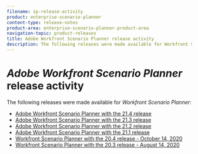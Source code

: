```yaml
---
filename: sp-release-activity
product: enterprise-scenario-planner
content-type: release-notes
product-area: enterprise-scenario-planner-product-area
navigation-topic: product-releases
title: Adobe Workfront Scenario Planner release activity
description: The following releases were made available for Workfront Scenario Planner:
---
```


# *Adobe Workfront Scenario Planner* release activity

<!--
<div data-mc-conditions="QuicksilverOrClassic.Quicksilver">
<p>The following releases were made available for <em>Workfront Scenario Planner</em>:</p>
<ul>
<li><a href="../../../product-announcements/product-releases/scenario-planner-release-activity/sp-release-21-4.md" class="MCXref xref" xrefformat="{para}">Adobe Workfront Scenario Planner with the 21.4 release</a> </li>
<li><a href="../../../product-announcements/product-releases/scenario-planner-release-activity/sp-release-21-3.md" class="MCXref xref" xrefformat="{para}">Adobe Workfront Scenario Planner with the 21.3 release</a> </li>
<li><a href="../../../product-announcements/product-releases/scenario-planner-release-activity/sp-release-21-2.md" class="MCXref xref" xrefformat="{para}">Adobe Workfront Scenario Planner with the 21.2 release</a> </li>
<li><a href="../../../product-announcements/product-releases/scenario-planner-release-activity/sp-release-21-1.md" class="MCXref xref" xrefformat="{para}">Adobe Workfront Scenario Planner with the 21.1 release</a> </li>
<li><a href="../../../product-announcements/product-releases/scenario-planner-release-activity/sp-release-20.4.md" class="MCXref xref" xrefformat="{para}">Workfront Scenario Planner with the 20.4 release - October 14, 2020</a> </li>
<li><a href="../../../product-announcements/product-releases/scenario-planner-release-activity/sp-release-20-3.md" class="MCXref xref" xrefformat="{para}">Workfront Scenario Planner with the 20.3 release - August 14, 2020</a> </li>
</ul>
</div>
-->

The following releases were made available for *Workfront Scenario Planner*:

* [Adobe Workfront Scenario Planner with the 21.4 release](../../../product-announcements/product-releases/scenario-planner-release-activity/sp-release-21-4.md) 
* [Adobe Workfront Scenario Planner with the 21.3 release](../../../product-announcements/product-releases/scenario-planner-release-activity/sp-release-21-3.md) 
* [Adobe Workfront Scenario Planner with the 21.2 release](../../../product-announcements/product-releases/scenario-planner-release-activity/sp-release-21-2.md) 
* [Adobe Workfront Scenario Planner with the 21.1 release](../../../product-announcements/product-releases/scenario-planner-release-activity/sp-release-21-1.md) 
* [Workfront Scenario Planner with the 20.4 release - October 14, 2020](../../../product-announcements/product-releases/scenario-planner-release-activity/sp-release-20.4.md) 
* [Workfront Scenario Planner with the 20.3 release - August 14, 2020](../../../product-announcements/product-releases/scenario-planner-release-activity/sp-release-20-3.md)

